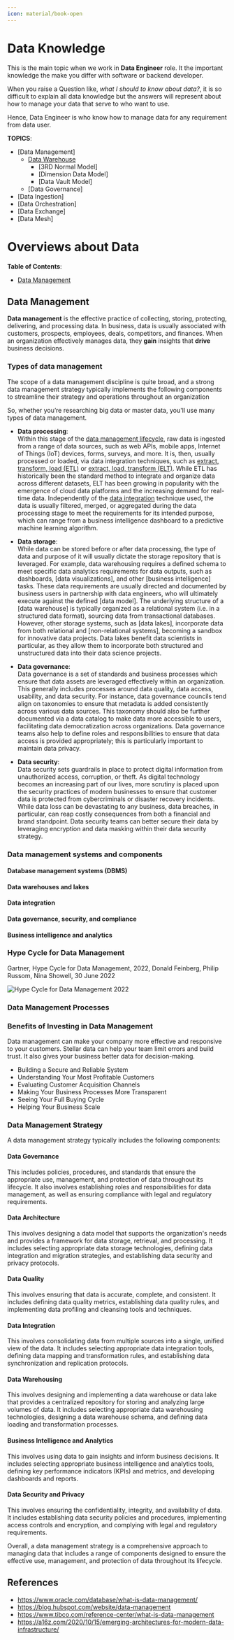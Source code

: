 ```yaml
---
icon: material/book-open
---
```


# Data Knowledge

This is the main topic when we work in **Data Engineer** role. It the important
knowledge the make you differ with software or backend developer.

When you raise a Question like, _what I should to know about data?_, it is so difficult
to explain all data knowledge but the answers will represent about how to manage your
data that serve to who want to use.

Hence, Data Engineer is who know how to manage data for any requirement from data
user.

**TOPICS**:

- [Data Management]
  - [Data Warehouse](data_warehouse/README.md)
    - [3RD Normal Model]
    - [Dimension Data Model]
    - [Data Vault Model]
  - [Data Governance]
- [Data Ingestion]
- [Data Orchestration]
- [Data Exchange]
- [Data Mesh]

# Overviews about Data

**Table of Contents**:

- [Data Management](#data-management)

## Data Management

**Data management** is the effective practice of collecting, storing, protecting, delivering,
and processing data. In business, data is usually associated with customers, prospects,
employees, deals, competitors, and finances. When an organization effectively manages data,
they **gain** insights that **drive** business decisions.

### Types of data management

The scope of a data management discipline is quite broad, and a strong data management
strategy typically implements the following components to streamline their strategy
and operations throughout an organization

So, whether you’re researching big data or master data, you'll use many types of
data management.

- **Data processing**: \
  Within this stage of the [data management lifecycle](https://www.ibm.com/topics/data-lifecycle-management),
  raw data is ingested from a range of data sources, such as web APIs, mobile apps,
  Internet of Things (IoT) devices, forms, surveys, and more. It is, then, usually
  processed or loaded, via data integration techniques, such as [extract, transform,
  load (ETL)](https://www.ibm.com/topics/etl) or [extract, load, transform (ELT)](https://www.ibm.com/topics/elt).
  While ETL has historically been the standard method to integrate and organize
  data across different datasets, ELT has been growing in popularity with the emergence
  of cloud data platforms and the increasing demand for real-time data. Independently
  of the [data integration](https://www.ibm.com/analytics/data-integration) technique
  used, the data is usually filtered, merged,
  or aggregated during the data processing stage to meet the requirements for its
  intended purpose, which can range from a business intelligence dashboard to a
  predictive machine learning algorithm.

- **Data storage**: \
  While data can be stored before or after data processing, the type of data and
  purpose of it will usually dictate the storage repository that is leveraged.
  For example, data warehousing requires a defined schema to meet specific data
  analytics requirements for data outputs, such as dashboards, [data visualizations],
  and other [business intelligence] tasks. These data requirements are usually directed
  and documented by business users in partnership with data engineers, who will
  ultimately execute against the defined [data model]. The underlying structure of
  a [data warehouse] is typically organized as a relational system (i.e. in a structured data format),
  sourcing data from transactional databases. However, other storage systems,
  such as [data lakes], incorporate data from both relational and [non-relational systems],
  becoming a sandbox for innovative data projects. Data lakes benefit data scientists
  in particular, as they allow them to incorporate both structured and unstructured
  data into their data science projects.

- **Data governance**: \
  Data governance is a set of standards and business processes which ensure that
  data assets are leveraged effectively within an organization. This generally
  includes processes around data quality, data access, usability, and data security.
  For instance, data governance councils tend align on taxonomies to ensure that
  metadata is added consistently across various data sources. This taxonomy should
  also be further documented via a data catalog to make data more accessible to users,
  facilitating data democratization across organizations. Data governance teams
  also help to define roles and responsibilities to ensure that data access is provided
  appropriately; this is particularly important to maintain data privacy.

- **Data security**: \
  Data security sets guardrails in place to protect digital information from unauthorized
  access, corruption, or theft. As digital technology becomes an increasing part
  of our lives, more scrutiny is placed upon the security practices of modern businesses
  to ensure that customer data is protected from cybercriminals or disaster recovery
  incidents. While data loss can be devastating to any business, data breaches,
  in particular, can reap costly consequences from both a financial and brand standpoint.
  Data security teams can better secure their data by leveraging encryption and
  data masking within their data security strategy.

### Data management systems and components

#### Database management systems (DBMS)

#### Data warehouses and lakes

#### Data integration

#### Data governance, security, and compliance

#### Business intelligence and analytics

### Hype Cycle for Data Management

Gartner, Hype Cycle for Data Management, 2022,
Donald Feinberg, Philip Russom, Nina Showell, 30 June 2022

![Hype Cycle for Data Management 2022](images/hype-cycle-for-data-management-2022.png)

### Data Management Processes

### Benefits of Investing in Data Management

Data management can make your company more effective and responsive to your customers.
Stellar data can help your team limit errors and build trust. It also gives your
business better data for decision-making.

- Building a Secure and Reliable System
- Understanding Your Most Profitable Customers
- Evaluating Customer Acquisition Channels
- Making Your Business Processes More Transparent
- Seeing Your Full Buying Cycle
- Helping Your Business Scale

### Data Management Strategy

A data management strategy typically includes the following components:

#### Data Governance
This includes policies, procedures, and standards that ensure the appropriate use,
management, and protection of data throughout its lifecycle. It also involves
establishing roles and responsibilities for data management, as well as ensuring
compliance with legal and regulatory requirements.


#### Data Architecture

This involves designing a data model that supports the organization's needs and
provides a framework for data storage, retrieval, and processing. It includes
selecting appropriate data storage technologies, defining data integration and
migration strategies, and establishing data security and privacy protocols.

#### Data Quality

This involves ensuring that data is accurate, complete, and consistent. It includes
defining data quality metrics, establishing data quality rules, and implementing
data profiling and cleansing tools and techniques.

#### Data Integration

This involves consolidating data from multiple sources into a single, unified view
of the data. It includes selecting appropriate data integration tools, defining
data mapping and transformation rules, and establishing data synchronization and
replication protocols.

#### Data Warehousing

This involves designing and implementing a data warehouse or data lake that provides
a centralized repository for storing and analyzing large volumes of data. It
includes selecting appropriate data warehousing technologies, designing a data
warehouse schema, and defining data loading and transformation processes.

#### Business Intelligence and Analytics

This involves using data to gain insights and inform business decisions. It includes
selecting appropriate business intelligence and analytics tools, defining key performance
indicators (KPIs) and metrics, and developing dashboards and reports.

#### Data Security and Privacy
This involves ensuring the confidentiality, integrity, and availability of data.
It includes establishing data security policies and procedures, implementing access
controls and encryption, and complying with legal and regulatory requirements.

Overall, a data management strategy is a comprehensive approach to managing data
that includes a range of components designed to ensure the effective use, management,
and protection of data throughout its lifecycle.

## References

- https://www.oracle.com/database/what-is-data-management/
- https://blog.hubspot.com/website/data-management
- https://www.tibco.com/reference-center/what-is-data-management
- https://a16z.com/2020/10/15/emerging-architectures-for-modern-data-infrastructure/
